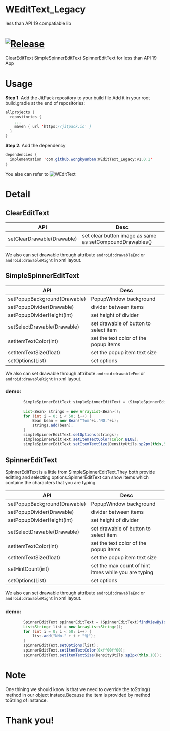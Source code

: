 # WEditText_Legacy
less than API 19 compatiable lib


# [![Release](https://jitpack.io/v/wongkyunban/WEditText_Legacy.svg)](https://jitpack.io/#wongkyunban/WEditText_Legacy)

ClearEditText SimpleSpinnerEditText SpinnerEditText for less than API 19 App

# Usage
__Step 1.__ Add the JitPack repository to your build file
Add it in your root build.gradle at the end of repositories:
```java
allprojects {
  repositories {
    ...
    maven { url 'https://jitpack.io' }
  }
}
```
__Step 2.__ Add the dependency
```java
dependencies {
  implementation 'com.github.wongkyunban:WEditText_Legacy:v1.0.1'
}
```

You alse can refer to 
![WEditText](https://github.com/wongkyunban/WEditText)

# Detail
## ClearEditText

|API|Desc|
|--|--|
|setClearDrawable(Drawable)|set clear button image as same as setCompoundDrawables()|

We also can set drawable through attribute `android:drawableEnd` or `android:drawableRight` in xml layout.

## SimpleSpinnerEditText

|API|Desc|
|--|--|
|setPopupBackground(Drawable)|PopupWindow background|
|setPopupDivider(Drawable)|divider between items|
|setPopupDividerHeight(int)|set height of divider|
|setSelectDrawable(Drawable)|set drawable of button to select item|
|setItemTextColor(int)|set the text color of the popup items|
|setItemTextSize(float)|set the popup item text size|
|setOptions(List<T>)|set options|

We also can set drawable through attribute `android:drawableEnd` or `android:drawableRight` in xml layout.

### demo:
```java
        SimpleSpinnerEditText simpleSpinnerEditText = (SimpleSpinnerEditText)findViewById(R.id.sset);

        List<Bean> strings = new ArrayList<Bean>();
        for (int i = 0; i < 50; i++) {
            Bean bean = new Bean("Tom"+i,"NO."+i);
            strings.add(bean);
        }
        simpleSpinnerEditText.setOptions(strings);
        simpleSpinnerEditText.setItemTextColor(Color.BLUE);
        simpleSpinnerEditText.setItemTextSize(DensityUtils.sp2px(this,5));
```
## SpinnerEditText

SpinnerEditText is a little from SimpleSpinnerEditText.They both provide editting and selecting options.SpinnerEditText can show items which containe the characters that you are typing.


|API|Desc|
|--|--|
|setPopupBackground(Drawable)|PopupWindow background|
|setPopupDivider(Drawable)|divider between items|
|setPopupDividerHeight(int)|set height of divider|
|setSelectDrawable(Drawable)|set drawable of button to select item|
|setItemTextColor(int)|set the text color of the popup items|
|setItemTextSize(float)|set the popup item text size|
|setHintCount(int) |set the max count of hint itmes while you are typing|
|setOptions(List<T>)|set options|

We also can set drawable through attribute `android:drawableEnd` or `android:drawableRight` in xml layout.

### demo:
```java
        SpinnerEditText spinnerEditText = (SpinnerEditText)findViewById(R.id.set_select_input);
        List<String> list = new ArrayList<String>();
        for (int i = 0; i < 50; i++) {
            list.add("NNo." + i + "号");
        }
        spinnerEditText.setOptions(list);
        spinnerEditText.setItemTextColor(0xff00ff00);
        spinnerEditText.setItemTextSize(DensityUtils.sp2px(this,10));
```
# Note
One thining we should know is that we need to override the toString() method in our object instace.Because the item is provided by method toString of instance.

# Thank you!
